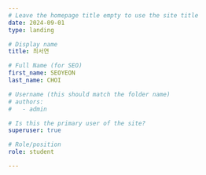 ```yaml
---
# Leave the homepage title empty to use the site title
date: 2024-09-01
type: landing

# Display name
title: 최서연

# Full Name (for SEO)
first_name: SEOYEON
last_name: CHOI

# Username (this should match the folder name)
# authors:
#   - admin 

# Is this the primary user of the site?
superuser: true

# Role/position
role: student

---
```

